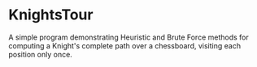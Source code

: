 # KnightsTour

A simple program demonstrating Heuristic and Brute Force methods for computing a Knight's complete path over a chessboard, visiting each position only once. 
